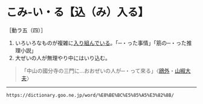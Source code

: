 # こみ‐い・る【込（み）入る】
［動ラ五（四）］

1.  いろいろなものが複雑に[入り組んでいる](%E3%81%84%E3%82%8A%E3%81%8F%E3%82%93%E3%81%A0%EF%BC%88%E5%85%A5%E3%82%8A%E7%B5%84%E3%82%93%E3%81%A0%EF%BC%89.md)。「─・った事情」「筋の─・った推理小説」
2.  大ぜいの人が無理やり中にはいり込む。
>「中山の國分寺の三門に…おおぜいの人が─・って來る」〈[鴎外](https://dictionary.goo.ne.jp/word/person/%E6%A3%AE%E9%B4%8E%E5%A4%96/#jn-220394)・[山椒大夫](https://dictionary.goo.ne.jp/word/%E5%B1%B1%E6%A4%92%E5%A4%AA%E5%A4%AB/#jn-91052)〉

---
`https://dictionary.goo.ne.jp/word/%E8%BE%BC%E5%85%A5%E3%82%8B/`